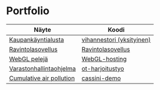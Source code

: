 # Portfolio
|Näyte|Koodi|
|-----|------|
|[Kaupankäyntialusta](https://vihannestori-client.fly.dev)|[vihannestori (yksityinen)](https://github.com/EternalAzure/vihannestori)|
|[Ravintolasovellus](https://ravintolasovellus.fly.dev/)|[Ravintolasovellus](https://github.com/EternalAzure/Ravintolasovellus)|
|[WebGL pelejä](https://webgl-hosting.fly.dev/)|[WebGL-hosting](https://github.com/EternalAzure/WebGL-hosting)|
|[Varastonhallintaohjelma](https://github.com/EternalAzure/ot-harjoitustyo/releases/tag/sqlite3)|[ot-harjoitustyo](https://github.com/EternalAzure/ot-harjoitustyo)|
|[Cumulative air pollution](https://cassini-demo.fly.dev)|[cassini-demo](https://github.com/EternalAzure/cassini-demo)

